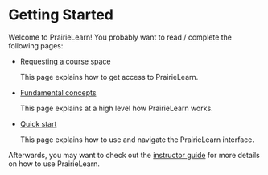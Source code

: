 # Getting Started

Welcome to PrairieLearn! You probably want to read / complete the following pages:

- [Requesting a course space](../requestCourse/index.md)

  This page explains how to get access to PrairieLearn.

- [Fundamental concepts](../concepts/index.md)

  This page explains at a high level how PrairieLearn works.

- [Quick start](../getStarted.md)

  This page explains how to use and navigate the PrairieLearn interface.

Afterwards, you may want to check out the [instructor guide](../instructor-guide/index.md) for more details on how to use PrairieLearn.
